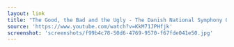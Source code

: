 ```yaml
---
layout: link
title: "The Good, the Bad and the Ugly - The Danish National Symphony Orchestra (Live) - YouTube"
source: 'https://www.youtube.com/watch?v=KkM71JPHfjk'
screenshot: 'screenshots/f99b4c78-50d6-4769-9570-f67fde041e50.jpg'
---
```



